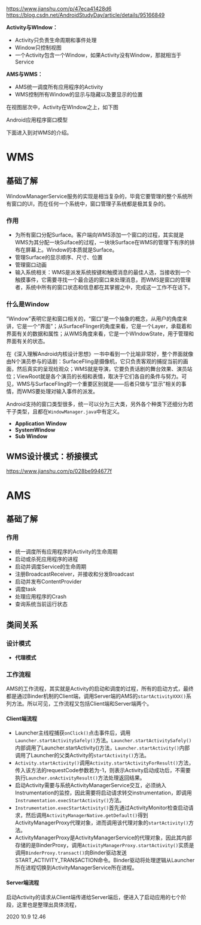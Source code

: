 https://www.jianshu.com/p/47eca41428d6
https://blog.csdn.net/AndroidStudyDay/article/details/95166849

**Activity与WIndow：**

- Activity只负责生命周期和事件处理
- Window只控制视图
- 一个Activity包含一个Window，如果Activity没有Window，那就相当于Service

**AMS与WMS：**

- AMS统一调度所有应用程序的Activity
- WMS控制所有Window的显示与隐藏以及要显示的位置



在视图层次中，Activity在WIndow之上，如下图

Android应用程序窗口模型

下面进入到对WMS的介绍。

# WMS

## 基础了解

WindowManagerService服务的实现是相当复杂的，毕竟它要管理的整个系统所有窗口的UI，而在任何一个系统中，窗口管理子系统都是极其复杂的。

### 作用

- 为所有窗口分配Surface。客户端向WMS添加一个窗口的过程，其实就是WMS为其分配一块Suiface的过程，一块块Surface在WMS的管理下有序的排布在屏幕上。Window的本质就是Surface。
- 管理Surface的显示顺序、尺寸、位置
- 管理窗口动画
- 输入系统相关：WMS是派发系统按键和触摸消息的最佳人选，当接收到一个触摸事件，它需要寻找一个最合适的窗口来处理消息，而WMS是窗口的管理者，系统中所有的窗口状态和信息都在其掌握之中，完成这一工作不在话下。

### 什么是Window

“Window”表明它是和窗口相关的，“窗口”是一个抽象的概念，从用户的角度来讲，它是一个“界面”；从SurfaceFlinger的角度来看，它是一个Layer，承载着和界面有关的数据和属性；从WMS角度来看，它是一个WIndowState，用于管理和界面有关的状态。

在《深入理解Android内核设计思想》一书中看到一个比喻非常好，整个界面就像由N个演员参与的话剧：SurfaceFling是摄像机，它只负责客观的捕捉当前的画面，然后真实的呈现给观众；WMS就是导演，它要负责话剧的舞台效果、演员站位；ViewRoot就是各个演员的长相和表情，取决于它们各自的条件与努力。可见，WMS与SurfaceFling的一个重要区别就是——后者只做与“显示”相关的事情，而WMS要处理对输入事件的派发。

Android支持的窗口类型很多，统一可以分为三大类，另外各个种类下还细分为若干子类型，且都在`WindowManager.java`中有定义。

- **Application Window**
- **SystemWindow**
- **Sub Window**

## WMS设计模式：桥接模式

https://www.jianshu.com/p/028be994677f

# AMS

## 基础了解

### 作用

- 统一调度所有应用程序的Activity的生命周期
- 启动或杀死应用程序的进程
- 启动并调度Service的生命周期
- 注册BroadcastReceiver，并接收和分发Broadcast
- 启动并发布ContentProvider
- 调度task
- 处理应用程序的Crash
- 查询系统当前运行状态

## 类间关系

### 设计模式

- **代理模式**
  
  


### 工作流程

AMS的工作流程，其实就是Activity的启动和调度的过程，所有的启动方式，最终都是通过Binder机制的Client端，调用Server端的AMS的`startActivityXXX()`系列方法。所以可见，工作流程又包括Client端和Server端两个。

#### Client端流程

- Launcher主线程捕获`onClick()`点击事件后，调用`Launcher.startActivitySafely()`方法。`Launcher.startActivitySafely()`内部调用了Launcher.startActivity()方法，`Launcher.startActivity()`内部调用了Launcher的父类Activity的`startActivity()`方法。
- `Activity.startActivity()`调用`Activity.startActivityForResult()`方法，传入该方法的requestCode参数若为-1，则表示Activity启动成功后，不需要执行`Launcher.onActivityResult()`方法处理返回结果。
- 启动Activity需要与系统ActivityManagerService交互，必须纳入Instrumentation的监控，因此需要将启动请求转交instrumentation，即调用`Instrumentation.execStartActivity()`方法。
- `Instrumentation.execStartActivity()`首先通过ActivityMonitor检查启动请求，然后调用`ActivityManagerNative.getDefault()`得到ActivityManagerProxy代理对象，进而调用该代理对象的`startActivity()`方法。
- ActivityManagerProxy是ActivityManagerService的代理对象，因此其内部存储的是BinderProxy，调用`ActivityManagerProxy.startActivity()`实质是调用`BinderProxy.transact()`向Binder驱动发送START_ACTIVITY_TRANSACTION命令。Binder驱动将处理逻辑从Launcher所在进程切换到ActivityManagerService所在进程。

#### Server端流程

启动Activity的请求从Client端传递给Server端后，便进入了启动应用的七个阶段，这里也是整理出具体流程，

 2020 10.9  12.46
